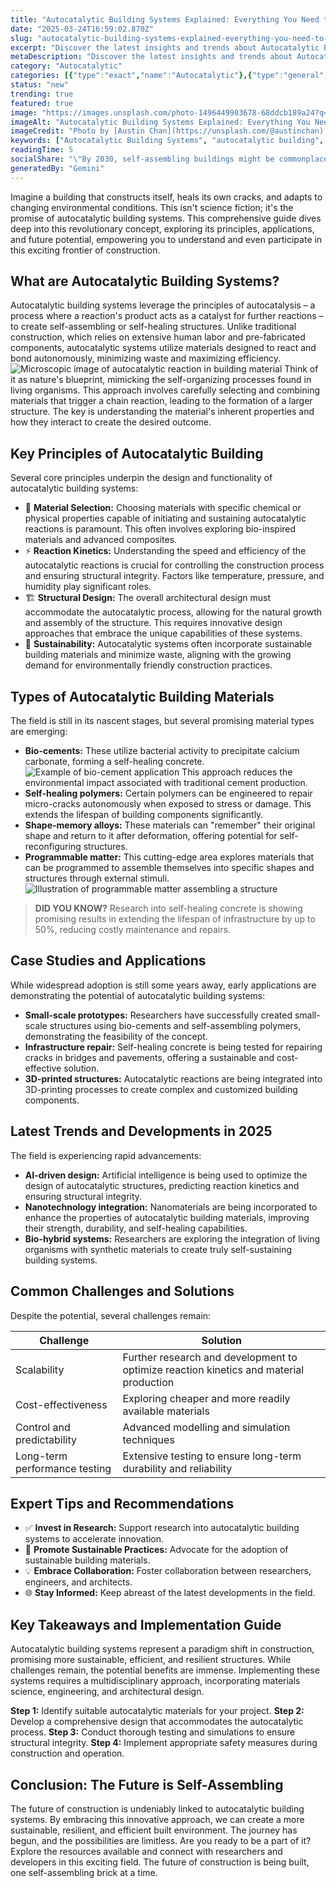 ```yaml
---
title: "Autocatalytic Building Systems Explained: Everything You Need to Know"
date: "2025-03-24T16:59:02.870Z"
slug: "autocatalytic-building-systems-explained-everything-you-need-to-know"
excerpt: "Discover the latest insights and trends about Autocatalytic Building Systems. This comprehensive guide covers everything you need to know about Autocatalytic Building Systems in 2025."
metaDescription: "Discover the latest insights and trends about Autocatalytic Building Systems. This comprehensive guide covers everything you need to know about Autocatalyt..."
category: "Autocatalytic"
categories: [{"type":"exact","name":"Autocatalytic"},{"type":"general","name":"Engineering"},{"type":"medium","name":"Construction Technology"},{"type":"specific","name":"Modular Building"},{"type":"niche","name":"3D-Printed Structures"}]
status: "new"
trending: true
featured: true
image: "https://images.unsplash.com/photo-1496449903678-68ddcb189a24?q=85&w=1200&fit=max&fm=webp&auto=compress"
imageAlt: "Autocatalytic Building Systems Explained: Everything You Need to Know"
imageCredit: "Photo by [Austin Chan](https://unsplash.com/@austinchan) on Unsplash"
keywords: ["Autocatalytic Building Systems", "autocatalytic building", "self-assembling buildings", "autocatalytic construction", "self-healing buildings", "sustainable building materials", "autocatalytic reaction in construction", "future of construction materials", "buy autocatalytic building materials", "autocatalytic building system design"]
readingTime: 5
socialShare: "\"By 2030, self-assembling buildings might be commonplace.  The future of construction isn't just about materials; it's about self-organizing systems.\""
generatedBy: "Gemini"
---
```




Imagine a building that constructs itself, heals its own cracks, and adapts to changing environmental conditions.  This isn't science fiction; it's the promise of autocatalytic building systems.  This comprehensive guide dives deep into this revolutionary concept, exploring its principles, applications, and future potential, empowering you to understand and even participate in this exciting frontier of construction.

## What are Autocatalytic Building Systems?

Autocatalytic building systems leverage the principles of autocatalysis – a process where a reaction's product acts as a catalyst for further reactions – to create self-assembling or self-healing structures.  Unlike traditional construction, which relies on extensive human labor and pre-fabricated components, autocatalytic systems utilize materials designed to react and bond autonomously, minimizing waste and maximizing efficiency. ![Microscopic image of autocatalytic reaction in building material](https://images.unsplash.com/photo-1451187580459-43490279c0fa?q=85&w=1200&fit=max&fm=webp&auto=compress)  Think of it as nature's blueprint, mimicking the self-organizing processes found in living organisms. This approach involves carefully selecting and combining materials that trigger a chain reaction, leading to the formation of a larger structure.  The key is understanding the material's inherent properties and how they interact to create the desired outcome.

## Key Principles of Autocatalytic Building

Several core principles underpin the design and functionality of autocatalytic building systems:

* 🔑 **Material Selection:** Choosing materials with specific chemical or physical properties capable of initiating and sustaining autocatalytic reactions is paramount. This often involves exploring bio-inspired materials and advanced composites.
* ⚡ **Reaction Kinetics:** Understanding the speed and efficiency of the autocatalytic reactions is crucial for controlling the construction process and ensuring structural integrity.  Factors like temperature, pressure, and humidity play significant roles.
* 🏗️ **Structural Design:**  The overall architectural design must accommodate the autocatalytic process, allowing for the natural growth and assembly of the structure. This requires innovative design approaches that embrace the unique capabilities of these systems.
* 🌱 **Sustainability:** Autocatalytic systems often incorporate sustainable building materials and minimize waste, aligning with the growing demand for environmentally friendly construction practices.

## Types of Autocatalytic Building Materials

The field is still in its nascent stages, but several promising material types are emerging:

* **Bio-cements:** These utilize bacterial activity to precipitate calcium carbonate, forming a self-healing concrete. ![Example of bio-cement application](https://images.unsplash.com/photo-1484417894907-623942c8ee29?q=85&w=1200&fit=max&fm=webp&auto=compress)  This approach reduces the environmental impact associated with traditional cement production.
* **Self-healing polymers:** Certain polymers can be engineered to repair micro-cracks autonomously when exposed to stress or damage.  This extends the lifespan of building components significantly.
* **Shape-memory alloys:** These materials can "remember" their original shape and return to it after deformation, offering potential for self-reconfiguring structures.
* **Programmable matter:**  This cutting-edge area explores materials that can be programmed to assemble themselves into specific shapes and structures through external stimuli. ![Illustration of programmable matter assembling a structure](https://images.unsplash.com/photo-1517976487492-5750f3195933?q=85&w=1200&fit=max&fm=webp&auto=compress)

> **DID YOU KNOW?** Research into self-healing concrete is showing promising results in extending the lifespan of infrastructure by up to 50%, reducing costly maintenance and repairs.

## Case Studies and Applications

While widespread adoption is still some years away, early applications are demonstrating the potential of autocatalytic building systems:

* **Small-scale prototypes:** Researchers have successfully created small-scale structures using bio-cements and self-assembling polymers, demonstrating the feasibility of the concept.
* **Infrastructure repair:** Self-healing concrete is being tested for repairing cracks in bridges and pavements, offering a sustainable and cost-effective solution.
* **3D-printed structures:**  Autocatalytic reactions are being integrated into 3D-printing processes to create complex and customized building components. 

## Latest Trends and Developments in 2025

The field is experiencing rapid advancements:

* **AI-driven design:** Artificial intelligence is being used to optimize the design of autocatalytic structures, predicting reaction kinetics and ensuring structural integrity.
* **Nanotechnology integration:** Nanomaterials are being incorporated to enhance the properties of autocatalytic building materials, improving their strength, durability, and self-healing capabilities.
* **Bio-hybrid systems:**  Researchers are exploring the integration of living organisms with synthetic materials to create truly self-sustaining building systems.

## Common Challenges and Solutions

Despite the potential, several challenges remain:

| Challenge                     | Solution                                                                     |
|------------------------------|-----------------------------------------------------------------------------|
| Scalability                  | Further research and development to optimize reaction kinetics and material production |
| Cost-effectiveness          | Exploring cheaper and more readily available materials                           |
| Control and predictability    | Advanced modelling and simulation techniques                                     |
| Long-term performance testing | Extensive testing to ensure long-term durability and reliability                 |

## Expert Tips and Recommendations

* ✅ **Invest in Research:** Support research into autocatalytic building systems to accelerate innovation.
* 🌱 **Promote Sustainable Practices:** Advocate for the adoption of sustainable building materials.
* 💡 **Embrace Collaboration:** Foster collaboration between researchers, engineers, and architects.
* 🌐 **Stay Informed:** Keep abreast of the latest developments in the field.

## Key Takeaways and Implementation Guide

Autocatalytic building systems represent a paradigm shift in construction, promising more sustainable, efficient, and resilient structures. While challenges remain, the potential benefits are immense.  Implementing these systems requires a multidisciplinary approach, incorporating materials science, engineering, and architectural design.

**Step 1:** Identify suitable autocatalytic materials for your project.
**Step 2:** Develop a comprehensive design that accommodates the autocatalytic process.
**Step 3:** Conduct thorough testing and simulations to ensure structural integrity.
**Step 4:** Implement appropriate safety measures during construction and operation.

## Conclusion: The Future is Self-Assembling

The future of construction is undeniably linked to autocatalytic building systems.  By embracing this innovative approach, we can create a more sustainable, resilient, and efficient built environment.  The journey has begun, and the possibilities are limitless.  Are you ready to be a part of it?  Explore the resources available and connect with researchers and developers in this exciting field.  The future of construction is being built, one self-assembling brick at a time. 
